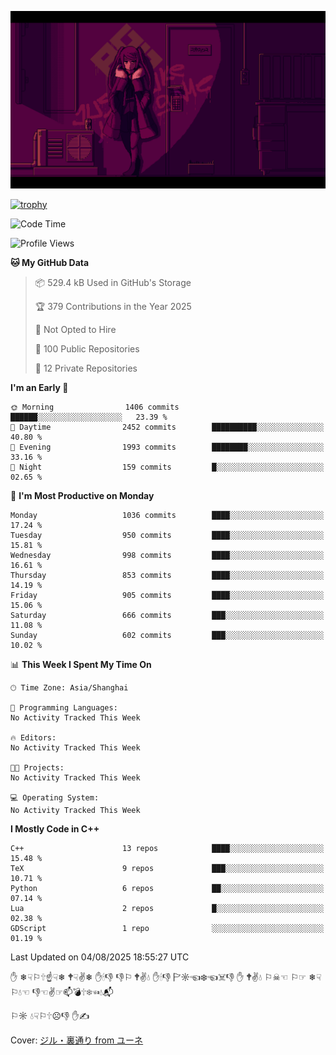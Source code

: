 ![](imgs/main.png)

[![trophy](https://github-profile-trophy.vercel.app/?username=NeilKleistGao&theme=dracula)](https://github.com/ryo-ma/github-profile-trophy)

<!--START_SECTION:waka-->
![Code Time](http://img.shields.io/badge/Code%20Time-1%2C790%20hrs%2041%20mins-blue)

![Profile Views](http://img.shields.io/badge/Profile%20Views-0-blue)

**🐱 My GitHub Data** 

> 📦 529.4 kB Used in GitHub's Storage 
 > 
> 🏆 379 Contributions in the Year 2025
 > 
> 🚫 Not Opted to Hire
 > 
> 📜 100 Public Repositories 
 > 
> 🔑 12 Private Repositories 
 > 
**I'm an Early 🐤** 

```text
🌞 Morning                1406 commits        ██████░░░░░░░░░░░░░░░░░░░   23.39 % 
🌆 Daytime                2452 commits        ██████████░░░░░░░░░░░░░░░   40.80 % 
🌃 Evening                1993 commits        ████████░░░░░░░░░░░░░░░░░   33.16 % 
🌙 Night                  159 commits         █░░░░░░░░░░░░░░░░░░░░░░░░   02.65 % 
```
📅 **I'm Most Productive on Monday** 

```text
Monday                   1036 commits        ████░░░░░░░░░░░░░░░░░░░░░   17.24 % 
Tuesday                  950 commits         ████░░░░░░░░░░░░░░░░░░░░░   15.81 % 
Wednesday                998 commits         ████░░░░░░░░░░░░░░░░░░░░░   16.61 % 
Thursday                 853 commits         ████░░░░░░░░░░░░░░░░░░░░░   14.19 % 
Friday                   905 commits         ████░░░░░░░░░░░░░░░░░░░░░   15.06 % 
Saturday                 666 commits         ███░░░░░░░░░░░░░░░░░░░░░░   11.08 % 
Sunday                   602 commits         ███░░░░░░░░░░░░░░░░░░░░░░   10.02 % 
```


📊 **This Week I Spent My Time On** 

```text
🕑︎ Time Zone: Asia/Shanghai

💬 Programming Languages: 
No Activity Tracked This Week

🔥 Editors: 
No Activity Tracked This Week

🐱‍💻 Projects: 
No Activity Tracked This Week

💻 Operating System: 
No Activity Tracked This Week
```

**I Mostly Code in C++** 

```text
C++                      13 repos            ████░░░░░░░░░░░░░░░░░░░░░   15.48 % 
TeX                      9 repos             ███░░░░░░░░░░░░░░░░░░░░░░   10.71 % 
Python                   6 repos             ██░░░░░░░░░░░░░░░░░░░░░░░   07.14 % 
Lua                      2 repos             █░░░░░░░░░░░░░░░░░░░░░░░░   02.38 % 
GDScript                 1 repo              ░░░░░░░░░░░░░░░░░░░░░░░░░   01.19 % 
```




 Last Updated on 04/08/2025 18:55:27 UTC
<!--END_SECTION:waka-->

✋ ❄☟⚐🕆☝☟❄ 🕈☟✌❄ ✋🕯👎 👎⚐ 🕈✌💧 ✋🕯👎 🏱☼☜❄☜☠👎 ✋ 🕈✌💧 ⚐☠☜ ⚐☞ ❄☟⚐💧☜ 👎☜✌☞📫💣🕆❄☜💧📬

⚐☼ 💧☟⚐🕆☹👎 ✋✍

Cover: [ジル・裏通り from ユーネ](https://www.pixiv.net/artworks/62127066)
